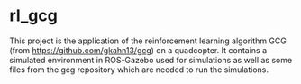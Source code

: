 # rl_gcg
This project is the application of the reinforcement learning algorithm GCG (from https://github.com/gkahn13/gcg) on a quadcopter.
It contains a simulated environment in ROS-Gazebo used for simulations as well as some files from the gcg repository which are needed to run the simulations.
